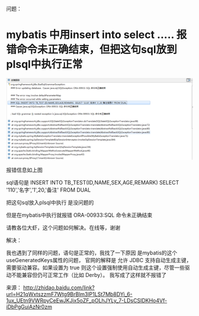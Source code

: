 问题：

# mybatis 中用insert into select ..... 报错命令未正确结束，但把这句sql放到plsql中执行正常  

[![img](image-201709191039/0.2850608241278678.png)](http://h.hiphotos.baidu.com/zhidao/pic/item/4ec2d5628535e5dd30c73f3c74c6a7efcf1b626e.jpg)

报错信息如上图

sql语句是 INSERT INTO TB_TEST(ID,NAME,SEX,AGE,REMARK) SELECT '110','名字','1',20,'备注' FROM DUAL

 把这句sql放入plsql中执行 是没问题的

但是在mybatis中执行就报错 ORA-00933:SQL 命令未正确结束

请教各位大虾，这个问题如何解决。在线等，谢谢

解决：

我也遇到了同样的问题，语句是正常的，我找了一下原因 是mybatis的这个useGeneratedKeys属性的问题，
官网的解释是 
允许 JDBC 支持自动生成主键，需要驱动兼容。如果设置为 true 则这个设置强制使用自动生成主键，尽管一些驱动不能兼容但仍可正常工作（比如 Derby）。
我写成了这样就不报错了
<insert id="saveOperatorAuthorityLink" parameterType="java.util.List" useGeneratedKeys="false">

来源： <http://zhidao.baidu.com/link?url=H21qWxtszzmF7Wtg9BrBlm3lP1LSt7Mb8DYi_6-1ux_UEtn9VWRpyCeEwJKJix5oZF_pOLhJYLy_7-LDsCSIDKHo4Vf-iDbPgGuiAzNr0zm>